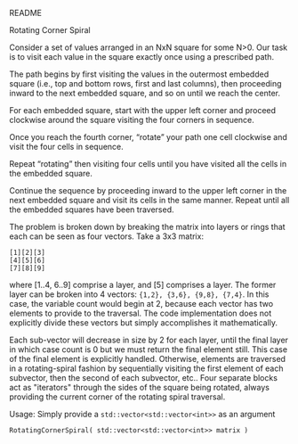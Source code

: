 README

Rotating Corner Spiral

Consider a set of values arranged in an NxN square for some N>0.
Our task is to visit each value in the square
exactly once using a prescribed path.

The path begins by first visiting the values in the outermost embedded
square (i.e., top and bottom rows, first and last columns), then proceeding
inward to the next embedded square, and so on until we reach the center.

For each embedded square, start with the upper left corner and proceed
clockwise around the square visiting the four corners in sequence.

Once you reach the fourth corner, “rotate” your path one cell
clockwise and visit the four cells in sequence.

Repeat “rotating” then visiting four cells until you have visited
all the cells in the embedded square.

Continue the sequence by proceeding inward to the upper left corner in
the next embedded square and visit its cells in the same manner. Repeat
until all the embedded squares have been traversed.


The problem is broken down by breaking the matrix into layers or rings
that each can be seen as four vectors. Take a 3x3 matrix:
```
[1][2][3]
[4][5][6]
[7][8][9]
```
where [1..4, 6..9] comprise a layer, and [5] comprises a layer.
The former layer can be broken into 4 vectors: ```{1,2}, {3,6}, {9,8}, {7,4}```.
In this case, the variable count would begin at 2, because each vector
has two elements to provide to the traversal.  The code implementation does
not explicitly divide these vectors but simply accomplishes it mathematically.

Each sub-vector will decrease in size by 2 for each layer, until the final
layer in which case count is 0 but we must return the final element still.
This case of the final element is explicitly handled. Otherwise, elements are
traversed in a rotating-spiral fashion by sequentially visiting the first
element of each subvector, then the second of each subvector, etc.. Four separate
blocks act as "iterators" through the sides of the square being rotated, always
providing the current corner of the rotating spiral traversal.

Usage:
Simply provide a ```std::vector<std::vector<int>>``` as an argument

```RotatingCornerSpiral( std::vector<std::vector<int>> matrix ) ```
